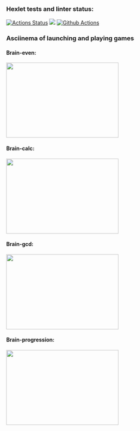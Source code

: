### Hexlet tests and linter status:

[![Actions Status](https://github.com/ShadeeeeeK/frontend-project-lvl1/workflows/hexlet-check/badge.svg)](https://github.com/ShadeeeeeK/frontend-project-lvl1/actions)
<a href="https://codeclimate.com/github/ShadeeeeeK/frontend-project-lvl1"><img src="https://api.codeclimate.com/v1/badges/a99a88d28ad37a79dbf6/maintainability" /></a>
[![Github Actions](https://github.com/ShadeeeeeK/frontend-project-lvl1/actions/workflows/linter.yml/badge.svg)](https://github.com/ShadeeeeeK/frontend-project-lvl1/actions)

### Asciinema of launching and playing games

<h4>Brain-even:</h4>
<a href="https://asciinema.org/a/hw5njgKslvMWfYbxz2UzWcK3u" target="_blank"><img src="https://asciinema.org/a/hw5njgKslvMWfYbxz2UzWcK3u.svg" width="300" height="200"/></a>
<h4>Brain-calc:</h4>
<a href="https://asciinema.org/a/JXC8ITwDaYwlo3fKNLVV6jsWu" target="_blank"><img src="https://asciinema.org/a/JXC8ITwDaYwlo3fKNLVV6jsWu.svg" width="300" height="200"/></a>
<h4>Brain-gcd:</h4>
<a href="https://asciinema.org/a/TMW7GEOm2xDkqvrGQ7WdbdjBH" target="_blank"><img src="https://asciinema.org/a/TMW7GEOm2xDkqvrGQ7WdbdjBH.svg" width="300" height="200"/></a>
<h4>Brain-progression:</h4>
<a href="https://asciinema.org/a/tzDM4wGUEWhvsPWySMmAtbG1p" target="_blank"><img src="https://asciinema.org/a/tzDM4wGUEWhvsPWySMmAtbG1p.svg" width="300" height="200"/></a>
